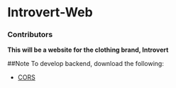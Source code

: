 
# Introvert-Web

### Contributors
**This will be a website for the clothing brand, Introvert**


##Note
To develop backend, download the following:

 - [CORS](https://www.npmjs.com/package/cors#simple-usage-enable-all-cors-requests)


